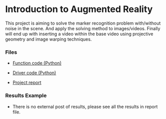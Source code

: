# Introduction to Augmented Reality

This project is aiming to solve the marker recognition problem with/without noise in the scene. And apply the solving method to images/videos. Finally will end up with inserting a video within the base video using projective geometry and image warping techniques.

### Files

* [Function code (Python)](https://github.com/chd415/Computer-Version/blob/master/Face-Classifier/ps6.pyy)

* [Driver code (Python)](https://github.com/chd415/Computer-Version/blob/master/Face-Classifier/experiment.py)

* [Project report](https://github.com/chd415/Computer-Version/blob/master/Face-Classifier/ps6_report.pdf)

### Results Example

* There is no external post of results, please see all the results in report file.

